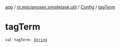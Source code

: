 [app](../../index.md) / [nl.mpcjanssen.simpletask.util](../index.md) / [Config](index.md) / [tagTerm](.)

# tagTerm

`val tagTerm: `[`String`](https://kotlinlang.org/api/latest/jvm/stdlib/kotlin/-string/index.html)